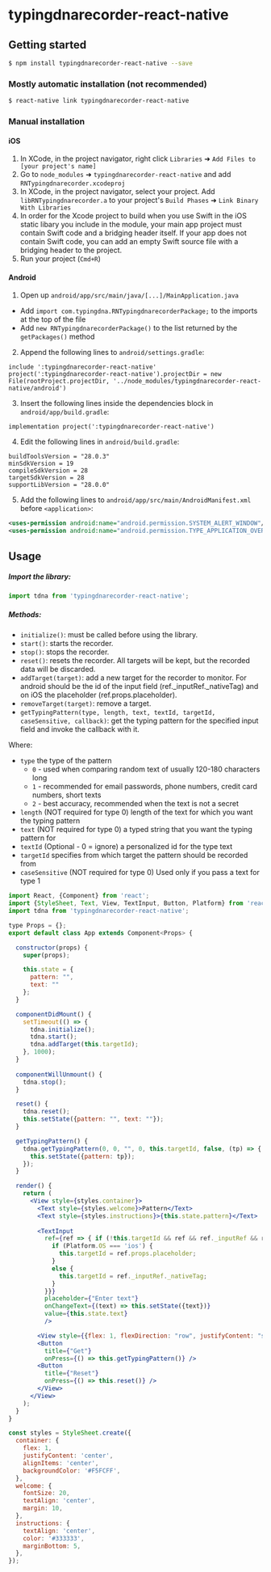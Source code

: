 
# typingdnarecorder-react-native

## Getting started

```bash
$ npm install typingdnarecorder-react-native --save
````

### Mostly automatic installation (not recommended)

```bash
$ react-native link typingdnarecorder-react-native
```

### Manual installation


#### iOS

1. In XCode, in the project navigator, right click `Libraries` ➜ `Add Files to [your project's name]`
2. Go to `node_modules` ➜ `typingdnarecorder-react-native` and add `RNTypingdnarecorder.xcodeproj`
3. In XCode, in the project navigator, select your project. Add `libRNTypingdnarecorder.a` to your project's `Build Phases` ➜ `Link Binary With Libraries`
4. In order for the Xcode project to build when you use Swift in the iOS static libary you include in the module, your main app project must contain Swift code and a bridging header itself. If your app does not contain Swift code, you can add an empty Swift source file with a bridging header to the project.
5. Run your project (`Cmd+R`)

#### Android

1. Open up `android/app/src/main/java/[...]/MainApplication.java`
  - Add `import com.typingdna.RNTypingdnarecorderPackage;` to the imports at the top of the file
  - Add `new RNTypingdnarecorderPackage()` to the list returned by the `getPackages()` method
2. Append the following lines to `android/settings.gradle`:  
```
include ':typingdnarecorder-react-native'
project(':typingdnarecorder-react-native').projectDir = new File(rootProject.projectDir, '../node_modules/typingdnarecorder-react-native/android')
```
3. Insert the following lines inside the dependencies block in `android/app/build.gradle`:  
```
implementation project(':typingdnarecorder-react-native')
```
4. Edit the following lines in `android/build.gradle`:  
```
buildToolsVersion = "28.0.3"
minSdkVersion = 19
compileSdkVersion = 28
targetSdkVersion = 28
supportLibVersion = "28.0.0"
```
5. Add the following lines to `android/app/src/main/AndroidManifest.xml` before `<application>`:  
```xml
<uses-permission android:name="android.permission.SYSTEM_ALERT_WINDOW"/>
<uses-permission android:name="android.permission.TYPE_APPLICATION_OVERLAY"/>
```

## Usage

##### Import the library:
```javascript
import tdna from 'typingdnarecorder-react-native';
```

##### Methods:
- ```initialize()```: must be called before using the library.
- ```start()```: starts the recorder.
- ```stop()```: stops the recorder.
- ```reset()```: resets the recorder. All targets will be kept, but the recorded data will be discarded.
- ```addTarget(target)```: add a new target for the recorder to monitor. For android should be the id of the input field (ref._inputRef._nativeTag) and on iOS the placeholder (ref.props.placeholder).
- ```removeTarget(target)```: remove a target.
- ```getTypingPattern(type, length, text, textId, targetId, caseSensitive, callback)```: get the typing pattern for the specified input field and invoke the callback with it.

Where:

* `type` the type of the pattern
	* `0` - used when comparing random text of usually 120-180 characters long
	* `1` - recommended for email passwords, phone numbers, credit card numbers, short texts
	* `2` - best accuracy, recommended when the text is not a secret
* `length` (NOT required for type 0) length of the text for which you want the typing pattern
* `text` (NOT required for type 0) a typed string that you want the typing pattern for
* `textId` (Optional - 0 = ignore) a personalized id for the type text
* `targetId` specifies from which target the pattern should be recorded from
* `caseSensitive` (NOT required for type 0) Used only if you pass a text for type 1
  
  
```jsx
import React, {Component} from 'react';
import {StyleSheet, Text, View, TextInput, Button, Platform} from 'react-native';
import tdna from 'typingdnarecorder-react-native';

type Props = {};
export default class App extends Component<Props> {

  constructor(props) {
    super(props);

    this.state = {
      pattern: "",
      text: ""
    };
  }

  componentDidMount() {
    setTimeout(() => {
      tdna.initialize();
      tdna.start();
      tdna.addTarget(this.targetId);
    }, 1000);
  }
                                                     
  componentWillUnmount() {
    tdna.stop();
  }

  reset() {
    tdna.reset();
    this.setState({pattern: "", text: ""});
  }

  getTypingPattern() {
    tdna.getTypingPattern(0, 0, "", 0, this.targetId, false, (tp) => {
      this.setState({pattern: tp});
    });
  }

  render() {
    return (
      <View style={styles.container}>
        <Text style={styles.welcome}>Pattern</Text>
        <Text style={styles.instructions}>{this.state.pattern}</Text>
        
        <TextInput
          ref={ref => { if (!this.targetId && ref && ref._inputRef && ref._inputRef._nativeTag) {
            if (Platform.OS === 'ios') {
              this.targetId = ref.props.placeholder;
            }
            else {
              this.targetId = ref._inputRef._nativeTag;
            }
          }}}
          placeholder={"Enter text"} 
          onChangeText={(text) => this.setState({text})}
          value={this.state.text}
          />

        <View style={{flex: 1, flexDirection: "row", justifyContent: "space-around", alignItems: "flex-start"}}>
        <Button
          title={"Get"}
          onPress={() => this.getTypingPattern()} />
        <Button
          title={"Reset"}
          onPress={() => this.reset()} />
        </View>
      </View>
    );
  }
}

const styles = StyleSheet.create({
  container: {
    flex: 1,
    justifyContent: 'center',
    alignItems: 'center',
    backgroundColor: '#F5FCFF',
  },
  welcome: {
    fontSize: 20,
    textAlign: 'center',
    margin: 10,
  },
  instructions: {
    textAlign: 'center',
    color: '#333333',
    marginBottom: 5,
  },
});
```
  
